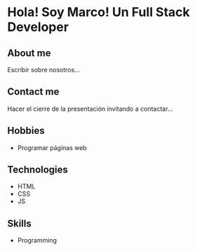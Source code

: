 
# Hola! Soy Marco! Un Full Stack Developer

## About me

Escribir sobre nosotros...

## Contact me 

Hacer el cierre de la presentación invitando a contactar...

## Hobbies
- Programar páginas web

## Technologies
- HTML
- CSS
- JS

## Skills 
- Programming

